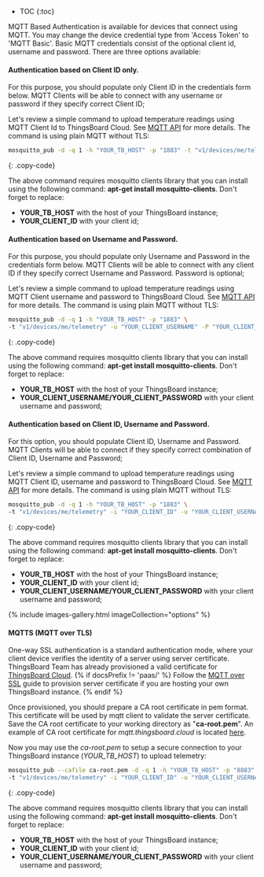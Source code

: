 * TOC 
{:toc}

MQTT Based Authentication is available for devices that connect using MQTT.
You may change the device credential type from 'Access Token' to 'MQTT Basic'.
Basic MQTT credentials consist of the optional client id, username and password. There are three options available:

#### Authentication based on Client ID only. 

For this purpose, you should populate only Client ID in the credentials form below.
MQTT Clients will be able to connect with any username or password if they specify correct Client ID;

Let's review a simple command to upload temperature readings using MQTT Client Id to ThingsBoard Cloud.
See [MQTT API](/docs/{{docsPrefix}}reference/mqtt-api/) for more details. The command is using plain MQTT without TLS:

```bash
mosquitto_pub -d -q 1 -h "YOUR_TB_HOST" -p "1883" -t "v1/devices/me/telemetry" -i "YOUR_CLIENT_ID" -m {"temperature":25}
```
{: .copy-code}

The above command requires mosquitto clients library that you can install using the following command: **apt-get install mosquitto-clients**.
Don't forget to replace:

 * **YOUR_TB_HOST** with the host of your ThingsBoard instance;
 * **YOUR_CLIENT_ID** with your client id;

#### Authentication based on Username and Password. 

For this purpose, you should populate only Username and Password in the credentials form below.
MQTT Clients will be able to connect with any client ID if they specify correct Username and Password. Password is optional;

Let's review a simple command to upload temperature readings using MQTT Client username and password to ThingsBoard Cloud.
See [MQTT API](/docs/{{docsPrefix}}reference/mqtt-api/) for more details. The command is using plain MQTT without TLS:

```bash
mosquitto_pub -d -q 1 -h "YOUR_TB_HOST" -p "1883" \
-t "v1/devices/me/telemetry" -u "YOUR_CLIENT_USERNAME" -P "YOUR_CLIENT_PASSWORD" -m {"temperature":25}
```
{: .copy-code}

The above command requires mosquitto clients library that you can install using the following command: **apt-get install mosquitto-clients**.
Don't forget to replace:

 * **YOUR_TB_HOST** with the host of your ThingsBoard instance;
 * **YOUR_CLIENT_USERNAME/YOUR_CLIENT_PASSWORD** with your client username and password;

#### Authentication based on Client ID, Username and Password. 

For this option, you should populate Client ID, Username and Password.
MQTT Clients will be able to connect if they specify correct combination of Client ID, Username and Password;

Let's review a simple command to upload temperature readings using MQTT Client ID, username and password to ThingsBoard Cloud.
See [MQTT API](/docs/{{docsPrefix}}reference/mqtt-api/) for more details. The command is using plain MQTT without TLS:

```bash
mosquitto_pub -d -q 1 -h "YOUR_TB_HOST" -p "1883" \
-t "v1/devices/me/telemetry" -i "YOUR_CLIENT_ID" -u "YOUR_CLIENT_USERNAME" -P "YOUR_CLIENT_PASSWORD" -m {"temperature":25}
```
{: .copy-code}

The above command requires mosquitto clients library that you can install using the following command: **apt-get install mosquitto-clients**.
Don't forget to replace:

 * **YOUR_TB_HOST** with the host of your ThingsBoard instance;
 * **YOUR_CLIENT_ID** with your client id;
 * **YOUR_CLIENT_USERNAME/YOUR_CLIENT_PASSWORD** with your client username and password;

{% include images-gallery.html imageCollection="options" %}

#### MQTTS (MQTT over TLS)

One-way SSL authentication is a standard authentication mode, where your client device verifies the identity of a server using server certificate.
ThingsBoard Team has already provisioned a valid certificate for [ThingsBoard Cloud](https://thingsboard.cloud/signup).
{% if docsPrefix != 'paas/' %}
Follow the [MQTT over SSL](/docs/{{docsPrefix}}user-guide/mqtt-over-ssl/) guide to provision server certificate if you are hosting your own ThingsBoard instance.
{% endif %}

Once provisioned, you should prepare a CA root certificate in pem format. This certificate will be used by mqtt client to validate the server certificate.
Save the CA root certificate to your working directory as "**ca-root.pem**".
An example of CA root certificate for *mqtt.thingsboard.cloud* is located [here](/docs/paas/user-guide/resources/mqtt-over-ssl/ca-root.pem).

Now you may use the *ca-root.pem* to setup a secure connection to your ThingsBoard instance (*YOUR_TB_HOST*) to upload telemetry:
```bash
mosquitto_pub --cafile ca-root.pem -d -q 1 -h "YOUR_TB_HOST" -p "8883" \
-t "v1/devices/me/telemetry" -i "YOUR_CLIENT_ID" -u "YOUR_CLIENT_USERNAME" -P "YOUR_CLIENT_PASSWORD" -m {"temperature":25}
```
{: .copy-code}

The above command requires mosquitto clients library that you can install using the following command: **apt-get install mosquitto-clients**.
Don't forget to replace:

 * **YOUR_TB_HOST** with the host of your ThingsBoard instance;
 * **YOUR_CLIENT_ID** with your client id;
 * **YOUR_CLIENT_USERNAME/YOUR_CLIENT_PASSWORD** with your client username and password;
